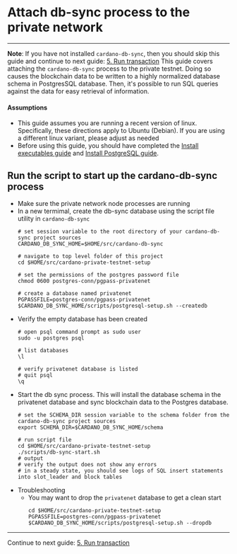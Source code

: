 # Attach db-sync process to the private network

---
**Note**: If you have not installed `cardano-db-sync`, then you should skip this guide and continue to next guide: [5. Run transaction](5-RUN_TRANSACTION.md)
This guide covers attaching the `cardano-db-sync` process to the private testnet.  Doing so causes the blockchain data to
be written to a highly normalized database schema in PostgresSQL database.  Then, it's possible to run SQL queries against the data
for easy retrieval of information.

#### Assumptions

- This guide assumes you are running a recent version of linux.
  Specifically, these directions apply to Ubuntu (Debian). If you are using a different linux variant, please adjust as needed
- Before using this guide, you should have completed the [Install executables guide](./1-INSTALL_EXECUTABLES.md) and
  [Install PostgreSQL guide](2-INSTALL_POSTGRESQL.md).

## Run the script to start up the cardano-db-sync process

- Make sure the private network node processes are running
- In a new termimal, create the db-sync database using the script file utility in `cardano-db-sync`
  ```shell
  # set session variable to the root directory of your cardano-db-sync project sources 
  CARDANO_DB_SYNC_HOME=$HOME/src/cardano-db-sync

  # navigate to top level folder of this project
  cd $HOME/src/cardano-private-testnet-setup
  
  # set the permissions of the postgres password file
  chmod 0600 postgres-conn/pgpass-privatenet
  
  # create a database named privatenet
  PGPASSFILE=postgres-conn/pgpass-privatenet $CARDANO_DB_SYNC_HOME/scripts/postgresql-setup.sh --createdb              
  ```
- Verify the empty database has been created
  ```shell
  # open psql command prompt as sudo user
  sudo -u postgres psql
  
  # list databases
  \l
  
  # verify privatenet database is listed
  # quit psql 
  \q    
  ```
- Start the db sync process.  This will install the database schema in the privatenet database and sync blockchain data to the Postgres database.
  ```shell
  # set the SCHEMA_DIR session variable to the schema folder from the cardano-db-sync project sources
  export SCHEMA_DIR=$CARDANO_DB_SYNC_HOME/schema  
  
  # run script file
  cd $HOME/src/cardano-private-testnet-setup
  ./scripts/db-sync-start.sh  
  # output
  # verify the output does not show any errors
  # in a steady state, you should see logs of SQL insert statements into slot_leader and block tables   
  ```
- Troubleshooting
  - You may want to drop the `privatenet` database to get a clean start
    ```shell
    cd $HOME/src/cardano-private-testnet-setup
    PGPASSFILE=postgres-conn/pgpass-privatenet $CARDANO_DB_SYNC_HOME/scripts/postgresql-setup.sh --dropdb
    ```
---

Continue to next guide: [5. Run transaction](5-RUN_TRANSACTION.md)